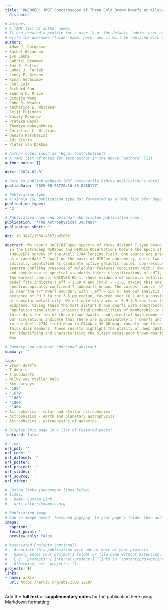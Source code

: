 ```yaml
---
title: 'UNCOVER: JWST Spectroscopy of Three Cold Brown Dwarfs at Kiloparsec-scale
  Distances'

# Authors
# A YAML list of author names
# If you created a profile for a user (e.g. the default `admin` user at `content/authors/admin/`), 
# write the username (folder name) here, and it will be replaced with their full name and linked to their profile.
authors:
- Adam J. Burgasser
- Rachel Bezanson
- Ivo Labbe
- Gabriel Brammer
- Sam E. Cutler
- Lukas J. Furtak
- Jenny E. Greene
- Roman Gerasimov
- Joel Leja
- Richard Pan
- Sedona H. Price
- Bingjie Wang
- John R. Weaver
- Katherine E. Whitaker
- Seiji Fujimoto
- Vasily Kokorev
- Pratika Dayal
- Themiya Nanayakkara
- Christina C. Williams
- Danilo Marchesini
- Adi Zitrin
- Pieter van Dokkum

# Author notes (such as 'Equal Contribution')
# A YAML list of notes for each author in the above `authors` list
author_notes: []

date: '2024-02-01'

# Date to publish webpage (NOT necessarily Bibtex publication's date).
publishDate: '2025-08-26T20:16:38.048017Z'

# Publication type.
# A single CSL publication type but formatted as a YAML list (for Hugo requirements).
publication_types:
- '2'

# Publication name and optional abbreviated publication name.
publication: '*The Astrophysical Journal*'
publication_short: ''

doi: 10.3847/1538-4357/ad206f

abstract: We report JWST/NIRSpec spectra of three distant T-type brown dwarfs identified
  in the Ultradeep NIRSpec and NIRCam ObserVations before the Epoch of Reionization
  (UNCOVER) survey of the Abell 2744 lensing field. One source was previously reported
  as a candidate T dwarf on the basis of NIRCam photometry, while two sources were
  initially identified as candidate active galactic nuclei. Low-resolution 1–5 μm
  spectra confithe presence of molecular features consistent with T dwarf atmospheres,
  and comparison to spectral standards infers classifications of sdT1, T6, and T8–T9.
  The warmest source, UNCOVER-BD-1, shows evidence of subsolar metallicity, and atmosphere
  model fits indicate T_eff = 1300 K and [M/H] ∼ ‑1.0, making this one of the few
  spectroscopically confirmed T subdwarfs known. The coldest source, UNCOVER-BD-3,
  is near the T/Y dwarf boundary with T_eff = 550 K, and our analysis indicates the
  presence of PH_3 in the 3–5 μm region, favored over CO_2 and a possible indicator
  of subsolar metallicity. We estimate distances of 0.9–4.5 kpc from the Galactic
  midplane, making these the most distant brown dwarfs with spectroscopic confirmation.
  Population simulations indicate high probabilities of membership in the Galactic
  thick disk for two of these brown dwarfs, and potential halo membership for UNCOVER-BD-1.
  Our simulations indicate that there are approximately 5 T dwarfs and 1–2 L dwarfs
  in the Abell 2744 field down to F444W = 30 AB mag, roughly one-third of which are
  thick disk members. These results highlight the utility of deep JWST/NIRSpec spectroscopy
  for identifying and characterizing the oldest metal-poor brown dwarfs in the Milky
  Way.

# Summary. An optional shortened abstract.
summary: ''

tags:
- Brown dwarfs
- T dwarfs
- T subdwarfs
- Milky way stellar halo
- Sky surveys
- '185'
- '1679'
- '1680'
- '1060'
- '1464'
- Astrophysics - solar and stellar astrophysics
- Astrophysics - earth and planetary astrophysics
- Astrophysics - astrophysics of galaxies

# Display this page in a list of Featured pages?
featured: false

# Links
url_pdf: ''
url_code: ''
url_dataset: ''
url_poster: ''
url_project: ''
url_slides: ''
url_source: ''
url_video: ''

# Custom links (uncomment lines below)
# links:
# - name: Custom Link
#   url: http://example.org

# Publication image
# Add an image named `featured.jpg/png` to your page's folder then add a caption below.
image:
  caption: ''
  focal_point: ''
  preview_only: false

# Associated Projects (optional).
#   Associate this publication with one or more of your projects.
#   Simply enter your project's folder or file name without extension.
#   E.g. `projects: ['internal-project']` links to `content/project/internal-project/index.md`.
#   Otherwise, set `projects: []`.
projects: []
links:
- name: arXiv
  url: https://arxiv.org/abs/2308.12107
---
```


Add the **full text** or **supplementary notes** for the publication here using Markdown formatting.
